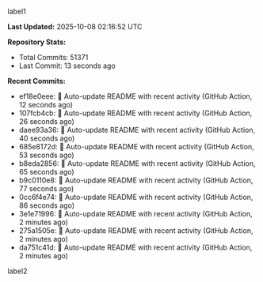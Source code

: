 
label1 
<!-- ACTIVITY_START -->
**Last Updated:** 2025-10-08 02:16:52 UTC

**Repository Stats:**
- Total Commits: 51371
- Last Commit: 13 seconds ago

**Recent Commits:**
- ef18e0eee: 🤖 Auto-update README with recent activity (GitHub Action, 12 seconds ago)
- 107fcb4cb: 🤖 Auto-update README with recent activity (GitHub Action, 26 seconds ago)
- daee93a36: 🤖 Auto-update README with recent activity (GitHub Action, 40 seconds ago)
- 685e8172d: 🤖 Auto-update README with recent activity (GitHub Action, 53 seconds ago)
- b8eda2856: 🤖 Auto-update README with recent activity (GitHub Action, 65 seconds ago)
- b9c0110e8: 🤖 Auto-update README with recent activity (GitHub Action, 77 seconds ago)
- 0cc6f4e74: 🤖 Auto-update README with recent activity (GitHub Action, 86 seconds ago)
- 3e1e71996: 🤖 Auto-update README with recent activity (GitHub Action, 2 minutes ago)
- 275a1505e: 🤖 Auto-update README with recent activity (GitHub Action, 2 minutes ago)
- da751c41d: 🤖 Auto-update README with recent activity (GitHub Action, 2 minutes ago)
<!-- ACTIVITY_END -->

label2
